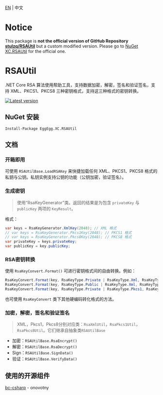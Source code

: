 [EN](README.md) | 中文

# Notice

This package is **not the official version of GitHub Repository [stulzq/RSAUtil](https://github.com/stulzq/RSAUtil)** but a custom modified version. Please go to [NuGet XC.RSAUtil](https://www.nuget.org/packages/XC.RSAUtil) for the official one.

# RSAUtil
.NET Core RSA 算法使用帮助工具，支持数据加密，解密，签名和验证签名，支持 XML、PKCS1、PKCS8 三种密钥格式，支持这三种格式的密钥转换。

[![Latest version](https://img.shields.io/nuget/v/EggEgg.XC.RSAUtil.svg?style=flat-square)](https://www.nuget.org/packages/EggEgg.XC.RSAUtil/)


## NuGet 安装
````shell
Install-Package EggEgg.XC.RSAUtil
````

## 文档

### 开箱即用

可使用 `RSAUtilBase.LoadRSAKey` 来快捷加载任何 XML、PKCS1、PKCS8 格式的私钥与公钥。私钥实例支持公钥的功能（公钥加密，验证签名）。

### 生成密钥

> 使用“RsaKeyGenerator”类。返回的结果是为包含 `privateKey` 与 `publicKey` 两项的 `KeyResult`。

格式：

```csharp
var keys = RsaKeyGenerator.XmlKey(2048); // XML 格式
// var keys = RsaKeyGenerator.Pkcs1Key(2048); // PKCS1 格式
// var keys = RsaKeyGenerator.Pkcs8Key(2048); // PKCS8 格式
var privateKey = keys.privateKey;
var publicKey = key.publicKey;
```

### RSA密钥转换

使用 `RsaKeyConvert.Format()` 可进行密钥格式间的自由转换。例如：

```cs
RsaKeyConvert.Format(key, RsaKeyType.Private | RsaKeyType.Xml, RsaKeyType.Private | RsaKeyType.Pkcs1);
RsaKeyConvert.Format(key, RsaKeyType.Public | RsaKeyType.Xml, RsaKeyType.Public | RsaKeyType.Pkcs1);
RsaKeyConvert.Format(key, RsaKeyType.Private | RsaKeyType.Pkcs1, RsaKeyType.Public | RsaKeyType.Pkcs8);
```

也可使用 `RsaKeyConvert` 类下其他硬编码转化格式的方法。

### 加密，解密，签名和验证签名

> XML，Pkcs1，Pkcs8分别对应类：`RsaXmlUtil`，`RsaPkcs1Util`，`RsaPkcs8Util`。它们继承自抽象类`RSAUtilBase`

- 加密：`RSAUtilBase.RsaEncrypt()`
- 解密：`RSAUtilBase.RsaDecrypt()`
- Sign：`RSAUtilBase.SignData()`
- 验证：`RSAUtilBase.VerifyData()`

## 使用的开源组件

 [bc-csharp](https://github.com/onovotny/bc-csharp "bc-csharp") - onovotny
